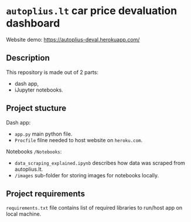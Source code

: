 # `autoplius.lt` car price devaluation dashboard

Website demo: https://autoplius-deval.herokuapp.com/

## Description

This repository is made out of 2 parts:

* dash app,
* iJupyter notebooks.

## Project stucture

Dash app:

* `app.py` main python file.
* `Procfile` filne needed to host website on `heroku.com`.

Notebooks `/Notebooks`:

* `data_scraping_explained.ipynb` describes how data was scraped from autoplius.lt.
* `/images` sub-folder for storing images for notebooks locally.

## Project requirements

`requirements.txt` file contains list of required libraries to run/host app on local machine.
